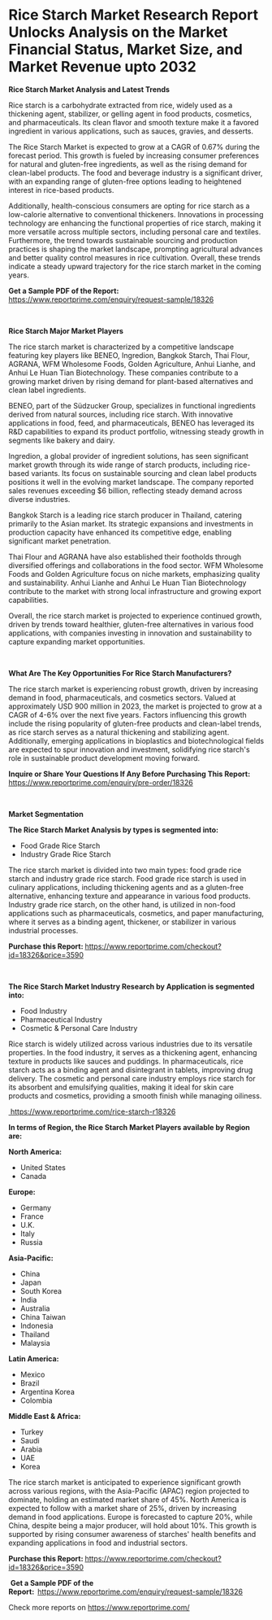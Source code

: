 <p><h1>Rice Starch Market Research Report Unlocks Analysis on the Market Financial Status, Market Size, and Market Revenue upto 2032</h1></p><p><strong>Rice Starch Market Analysis and Latest Trends</strong></p>
<p><p>Rice starch is a carbohydrate extracted from rice, widely used as a thickening agent, stabilizer, or gelling agent in food products, cosmetics, and pharmaceuticals. Its clean flavor and smooth texture make it a favored ingredient in various applications, such as sauces, gravies, and desserts. </p><p>The Rice Starch Market is expected to grow at a CAGR of 0.67% during the forecast period. This growth is fueled by increasing consumer preferences for natural and gluten-free ingredients, as well as the rising demand for clean-label products. The food and beverage industry is a significant driver, with an expanding range of gluten-free options leading to heightened interest in rice-based products. </p><p>Additionally, health-conscious consumers are opting for rice starch as a low-calorie alternative to conventional thickeners. Innovations in processing technology are enhancing the functional properties of rice starch, making it more versatile across multiple sectors, including personal care and textiles. Furthermore, the trend towards sustainable sourcing and production practices is shaping the market landscape, prompting agricultural advances and better quality control measures in rice cultivation. Overall, these trends indicate a steady upward trajectory for the rice starch market in the coming years.</p></p>
<p><strong>Get a Sample PDF of the Report:&nbsp;</strong> <a href="https://www.reportprime.com/enquiry/request-sample/18326?utm_campaign=3066&utm_medium=2&utm_source=Github&utm_content=ia&utm_term=19032025&utm_id=rice-starch">https://www.reportprime.com/enquiry/request-sample/18326</a></p>
<p>&nbsp;</p>
<p><strong>Rice Starch Major Market Players</strong></p>
<p><p>The rice starch market is characterized by a competitive landscape featuring key players like BENEO, Ingredion, Bangkok Starch, Thai Flour, AGRANA, WFM Wholesome Foods, Golden Agriculture, Anhui Lianhe, and Anhui Le Huan Tian Biotechnology. These companies contribute to a growing market driven by rising demand for plant-based alternatives and clean label ingredients.</p><p>BENEO, part of the Südzucker Group, specializes in functional ingredients derived from natural sources, including rice starch. With innovative applications in food, feed, and pharmaceuticals, BENEO has leveraged its R&D capabilities to expand its product portfolio, witnessing steady growth in segments like bakery and dairy.</p><p>Ingredion, a global provider of ingredient solutions, has seen significant market growth through its wide range of starch products, including rice-based variants. Its focus on sustainable sourcing and clean label products positions it well in the evolving market landscape. The company reported sales revenues exceeding $6 billion, reflecting steady demand across diverse industries.</p><p>Bangkok Starch is a leading rice starch producer in Thailand, catering primarily to the Asian market. Its strategic expansions and investments in production capacity have enhanced its competitive edge, enabling significant market penetration.</p><p>Thai Flour and AGRANA have also established their footholds through diversified offerings and collaborations in the food sector. WFM Wholesome Foods and Golden Agriculture focus on niche markets, emphasizing quality and sustainability. Anhui Lianhe and Anhui Le Huan Tian Biotechnology contribute to the market with strong local infrastructure and growing export capabilities.</p><p>Overall, the rice starch market is projected to experience continued growth, driven by trends toward healthier, gluten-free alternatives in various food applications, with companies investing in innovation and sustainability to capture expanding market opportunities.</p></p>
<p>&nbsp;</p>
<p><strong>What Are The Key Opportunities For Rice Starch Manufacturers?</strong></p>
<p><p>The rice starch market is experiencing robust growth, driven by increasing demand in food, pharmaceuticals, and cosmetics sectors. Valued at approximately USD 900 million in 2023, the market is projected to grow at a CAGR of 4-6% over the next five years. Factors influencing this growth include the rising popularity of gluten-free products and clean-label trends, as rice starch serves as a natural thickening and stabilizing agent. Additionally, emerging applications in bioplastics and biotechnological fields are expected to spur innovation and investment, solidifying rice starch's role in sustainable product development moving forward.</p></p>
<p><strong>Inquire or Share Your Questions If Any Before Purchasing This Report:</strong> <a href="https://www.reportprime.com/enquiry/pre-order/18326?utm_campaign=3066&utm_medium=2&utm_source=Github&utm_content=ia&utm_term=19032025&utm_id=rice-starch">https://www.reportprime.com/enquiry/pre-order/18326</a></p>
<p>&nbsp;</p>
<p><strong>Market Segmentation</strong></p>
<p><strong>The Rice Starch Market Analysis by types is segmented into:</strong></p>
<p><ul><li>Food Grade Rice Starch</li><li>Industry Grade Rice Starch</li></ul></p>
<p><p>The rice starch market is divided into two main types: food grade rice starch and industry grade rice starch. Food grade rice starch is used in culinary applications, including thickening agents and as a gluten-free alternative, enhancing texture and appearance in various food products. Industry grade rice starch, on the other hand, is utilized in non-food applications such as pharmaceuticals, cosmetics, and paper manufacturing, where it serves as a binding agent, thickener, or stabilizer in various industrial processes.</p></p>
<p><strong>Purchase this Report:&nbsp;</strong><a href="https://www.reportprime.com/checkout?id=18326&price=3590&utm_campaign=3066&utm_medium=2&utm_source=Github&utm_content=ia&utm_term=19032025&utm_id=rice-starch">https://www.reportprime.com/checkout?id=18326&price=3590</a></p>
<p>&nbsp;</p>
<p><strong>The Rice Starch Market Industry Research by Application is segmented into:</strong></p>
<p><ul><li>Food Industry</li><li>Pharmaceutical Industry</li><li>Cosmetic & Personal Care Industry</li></ul></p>
<p><p>Rice starch is widely utilized across various industries due to its versatile properties. In the food industry, it serves as a thickening agent, enhancing texture in products like sauces and puddings. In pharmaceuticals, rice starch acts as a binding agent and disintegrant in tablets, improving drug delivery. The cosmetic and personal care industry employs rice starch for its absorbent and emulsifying qualities, making it ideal for skin care products and cosmetics, providing a smooth finish while managing oiliness.</p></p>
<p><a href="https://www.reportprime.com/rice-starch-r18326?utm_campaign=3066&utm_medium=2&utm_source=Github&utm_content=ia&utm_term=19032025&utm_id=rice-starch">&nbsp;https://www.reportprime.com/rice-starch-r18326</a></p>
<p><strong>In terms of Region, the Rice Starch Market Players available by Region are:</strong></p>
<p>
    <p> <strong> North America: </strong>
        <ul>
            <li>United States</li>
            <li>Canada</li>
        </ul>
        </p> 
    <p> <strong> Europe: </strong>
        <ul>
            <li>Germany</li>
            <li>France</li>
            <li>U.K.</li>
            <li>Italy</li>
            <li>Russia</li>
        </ul>
        </p> 
    <p> <strong> Asia-Pacific: </strong>
        <ul>
            <li>China</li>
            <li>Japan</li>
            <li>South Korea</li>
            <li>India</li>
            <li>Australia</li>
            <li>China Taiwan</li>
            <li>Indonesia</li>
            <li>Thailand</li>
            <li>Malaysia</li>
        </ul>
        </p> 
    <p> <strong> Latin America: </strong>
        <ul>
            <li>Mexico</li>
            <li>Brazil</li>
            <li>Argentina Korea</li>
            <li>Colombia</li>
        </ul>
        </p> 
    <p> <strong> Middle East & Africa: </strong>
        <ul>
            <li>Turkey</li>
            <li>Saudi</li>
            <li>Arabia</li>
            <li>UAE</li>
            <li>Korea</li>
        </ul>
    </p>
    </p>
<p><p>The rice starch market is anticipated to experience significant growth across various regions, with the Asia-Pacific (APAC) region projected to dominate, holding an estimated market share of 45%. North America is expected to follow with a market share of 25%, driven by increasing demand in food applications. Europe is forecasted to capture 20%, while China, despite being a major producer, will hold about 10%. This growth is supported by rising consumer awareness of starches' health benefits and expanding applications in food and industrial sectors.</p></p>
<p><strong>Purchase this Report: </strong><a href="https://www.reportprime.com/checkout?id=18326&price=3590&utm_campaign=3066&utm_medium=2&utm_source=Github&utm_content=ia&utm_term=19032025&utm_id=rice-starch">https://www.reportprime.com/checkout?id=18326&price=3590</a></p>
<p>&nbsp;<strong>Get a Sample PDF of the Report:&nbsp;&nbsp;</strong><a href="https://www.reportprime.com/enquiry/request-sample/18326?utm_campaign=3066&utm_medium=2&utm_source=Github&utm_content=ia&utm_term=19032025&utm_id=rice-starch">https://www.reportprime.com/enquiry/request-sample/18326</a></p>
<p><strong></strong></p>
<p>Check more reports on <a href="https://www.reportprime.com/?utm_campaign=3066&utm_medium=2&utm_source=Github&utm_content=ia&utm_term=19032025&utm_id=rice-starch">https://www.reportprime.com/</a></p>